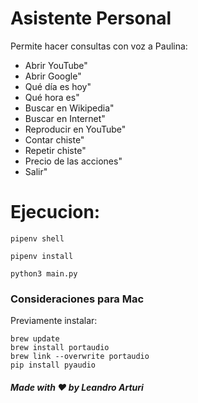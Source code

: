 # Asistente Personal 

Permite hacer consultas con voz a Paulina:

- Abrir YouTube"
- Abrir Google"
- Qué día es hoy"
- Qué hora es"
- Buscar en Wikipedia"
- Buscar en Internet"
- Reproducir en YouTube"
- Contar chiste"
- Repetir chiste"
- Precio de las acciones"
- Salir"

# Ejecucion:
```
pipenv shell

pipenv install

python3 main.py
```

### Consideraciones para Mac

Previamente instalar:

```
brew update
brew install portaudio
brew link --overwrite portaudio
pip install pyaudio
```

##### Made with ❤️ by Leandro Arturi
